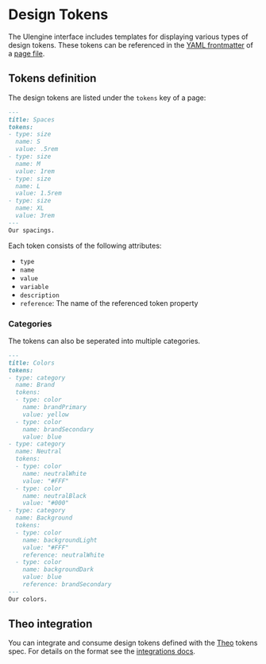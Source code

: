 # Design Tokens

The UIengine interface includes templates for displaying various types of design tokens.
These tokens can be referenced in the [YAML frontmatter](./yaml.md#frontmatter) of a [page file](./page.md#page-file).

## Tokens definition

The design tokens are listed under the `tokens` key of a page:

```markdown
---
title: Spaces
tokens:
- type: size
  name: S
  value: .5rem
- type: size
  name: M
  value: 1rem
- type: size
  name: L
  value: 1.5rem
- type: size
  name: XL
  value: 3rem
---
Our spacings.
```

Each token consists of the following attributes:

- `type`
- `name`
- `value`
- `variable`
- `description`
- `reference`: The name of the referenced token property

### Categories

The tokens can also be seperated into multiple categories.

```markdown
---
title: Colors
tokens:
- type: category
  name: Brand
  tokens:
  - type: color
    name: brandPrimary
    value: yellow
  - type: color
    name: brandSecondary
    value: blue
- type: category
  name: Neutral
  tokens:
  - type: color
    name: neutralWhite
    value: "#FFF"
  - type: color
    name: neutralBlack
    value: "#000"
- type: category
  name: Background
  tokens:
  - type: color
    name: backgroundLight
    value: "#FFF"
    reference: neutralWhite
  - type: color
    name: backgroundDark
    value: blue
    reference: brandSecondary
---
Our colors.
```

## Theo integration

You can integrate and consume design tokens defined with the [Theo](https://github.com/salesforce-ux/theo#spec) tokens spec.
For details on the format see the [integrations docs](./integrations.md#theo).
